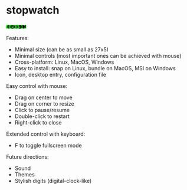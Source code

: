 # stopwatch

![Screenshot](screenshot.png)

Features:
* Minimal size (can be as small as 27x5)
* Minimal controls (most important ones can be achieved with mouse)
* Cross-platform: Linux, MacOS, Windows
* Easy to install: snap on Linux, bundle on MacOS, MSI on Windows
* Icon, desktop entry, configuration file

Easy control with mouse:
* Drag on center to move
* Drag on corner to resize
* Click to pause/resume
* Double-click to restart
* Right-click to close

Extended control with keyboard:
* F to toggle fullscreen mode

Future directions:
* Sound
* Themes
* Stylish digits (digital-clock-like)

